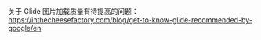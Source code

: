 关于 Glide 图片加载质量有待提高的问题：
https://inthecheesefactory.com/blog/get-to-know-glide-recommended-by-google/en